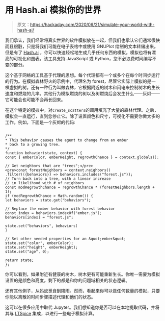 # 用 Hash.ai 模拟你的世界

> 原文：<https://hackaday.com/2020/06/21/simulate-your-world-with-hash-ai/>

我们承认，我们经常将真实世界的软件模拟放在一起，但我们也承认它们通常很快而且很脏，只是将我们可能在电子表格中或使用 GNUPlot 绘制的文本转储出来。但是有了 [Hash.ai](https://hash.ai/) ，你可以快速轻松地生成几乎任何东西的模拟。模拟也将有漂亮的可视化和图表。该工具支持 JavaScript 或 Python，您不必浪费时间编写不变的部分。

这个基于网络的工具基于代理的思想。每个代理都有一个或多个在每个时间步运行的行为。在模拟森林野火的示例中，代理名为 forest，尽管它实际上模拟的是一棵虚拟的树。还有一种行为叫做森林，它根据附近的树木和闪电来控制树木的生长速度和燃烧的几率。其他行为模拟燃烧的树以及树燃烧后会发生什么——灰烬——它可能会也可能不会再长回来。

在这个特定的模拟中，对`create_scatters`的调用填充了大量的森林代理。之后，模拟会一直运行，直到您停止它。除了设置颜色和尺寸，可视化不需要你做太多的工作。例如，下面是一个灰烬的代码:

```

/**
* This behavior causes the agent to change from an ember
* back to a growing tree.
*/
function behavior(state, context) {
const { emberColor, emberHeight, regrowthChance } = context.globals();

// Get neighbors that are "trees";</pre>
<pre>const forestNeighbors = context.neighbors()
.filter(({behaviors}) => behaviors.includes("forest.js"));
// Turn back into a tree, with a linear increase
// in likelihood with # of neighbors
const modRegrowthChance = regrowthChance * (forestNeighbors.length + 1);
if (modRegrowthChance > Math.random()) {
let behaviors = state.get("behaviors");

// Replace the ember behavior with forest behavior
const index = behaviors.indexOf("ember.js");
behaviors[index] = "forest.js";

state.set("behaviors", behaviors)
}

// Set other needed properties for an &quot;ember&quot;
state.set("color", emberColor);
state.set("height", emberHeight);
state.set("age", 0);

return state;
};

```

你可以看到，如果附近有健康的树木，树木更有可能重新生长。你唯一需要为模拟设置的是颜色和高度。剩下的都是和你的问题域相关的状态逻辑。

还有其他例子，从蚂蚁觅食到降雨。然而，看起来你可以做任何数量的模拟，只要你能以离散的时间步骤描述代理和他们的状态。

这可以在很多应用中取代 Jupyter。我们想知道你是否可以在本地提取代码，并将其与 [LTSpice](https://hackaday.com/2019/11/30/circuit-simulation-in-python/) 集成，以进行一些电子模拟计算。